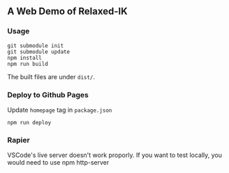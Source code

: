 ## A Web Demo of Relaxed-IK
### Usage
```
git submodule init
git submodule update
npm install
npm run build
```
The built files are under `dist/`.

### Deploy to Github Pages

Update `homepage` tag in `package.json`
```
npm run deploy
```

### Rapier 

VSCode's live server doesn't work proporly. 
If you want to test locally, you would need to use npm http-server
